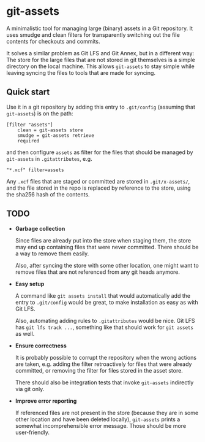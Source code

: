 # git-assets

A minimalistic tool for managing large (binary) assets in a Git repository.
It uses smudge and clean filters for transparently switching out the file contents
for checkouts and commits.

It solves a similar problem as Git LFS and Git Annex, but in a different way:
The store for the large files that are not stored in git themselves is a simple directory on the local machine.
This allows `git-assets` to stay simple while leaving syncing the files to tools that are made for syncing.

## Quick start

Use it in a git repository by adding this entry to `.git/config` (assuming that `git-assets`) is on the path:

```
[filter "assets"]
	clean = git-assets store
	smudge = git-assets retrieve
	required
```

and then configure `assets` as filter for the files that should be managed by `git-assets` in `.gitattributes`, e.g.

```
"*.xcf" filter=assets
```

Any `.xcf` files that are staged or committed are stored in `.git/x-assets/`, and the file stored in the repo is replaced by reference to the store, using the sha256 hash of the contents.

## TODO

- **Garbage collection**

  Since files are already put into the store when staging them, the store may end up containing files that were never committed. There should be a way to remove them easily.

  Also, after syncing the store with some other location, one might want to remove files that are not referenced from any git heads anymore.

- **Easy setup**

  A command like `git assets install` that would automatically add the entry to `.git/config` would be great, to make installation as easy as with Git LFS.

  Also, automating adding rules to `.gitattributes` would be nice. Git LFS has `git lfs track ...`, something like that should work for `git assets` as well.

- **Ensure correctness**

  It is probably possible to corrupt the repository when the wrong actions are taken, e.g. adding the filter retroactively for files that were already committed, or removing the filter for files stored in the asset store.

  There should also be integration tests that invoke `git-assets` indirectly via git only.

- **Improve error reporting**

  If referenced files are not present in the store (because they are in some other location and have been deleted locally),
  `git-assets` prints a somewhat incomprehensible error message. Those should be more user-friendly.